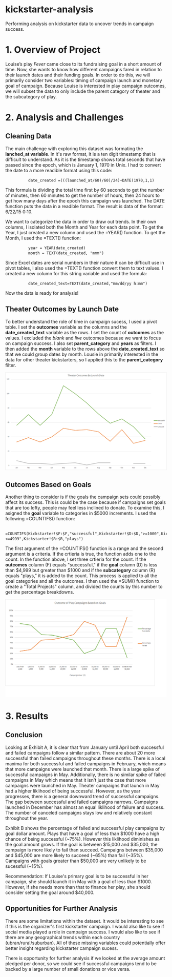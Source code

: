 # kickstarter-analysis
Performing analysis on kickstarter data to uncover trends in campaign success.

# 1. Overview of Project

Louise’s play *Fever* came close to its fundraising goal in a short amount of time. Now, she wants to know how different campaigns fared in relation to their launch dates and their funding goals. In order to do this, we will primarily consider two variables: timing of campaign launch and monetary goal of campaign. Because Louise is interested in play campaign outcomes, we will subset the data to only include the parent category of theater and the subcategory of play.

# 2. Analysis and Challenges

## Cleaning Data
The main challenge with exploring this dataset was formating the **lanched_at variable**. In it's raw format, it is a ten digit timestamp that is difficult to understand. As it is the timestamp shows total seconds that have passed since the epoch, which is January 1, 1970 in Unix. I had to convert the date to a more readible format using this code:

              date_created =(((launched_at/60)/60)/24)+DATE(1970,1,1)

This formula is dividing the total time first by 60 seconds to get the number of minutes, then 60 minutes to get the number of hours, then 24 hours to get how many days after the epoch this campaign was launched. The DATE function puts the data in a readible format. The result is data of the format: 6/22/15 0:10.


We want to categorize the data in order to draw out trends. In their own columns, I isolated both the Month and Year for each data point. To get the Year, I just created a new column and used the =YEAR() function. To get the Month, I used the =TEXT() function:

              year = YEAR(date_created)
              month = TEXT(date_created, "mmm")
              
Since Excel dates are serial numbers in their nature it can be difficult use in pivot tables, I also used the =TEXT() function convert them to text values. I created a new column for this string variable and used the formula:

              date_created_text=TEXT(date_created,"mm/dd/yy h:mm")
              
Now the data is ready for analysis!

## Theater Outcomes by Launch Date
To better understand the role of time in campaign sucess, I used a pivot table. I set the **outcomes** variable as the columns and the **date_created_text** variable as the rows. I set the count of **outcomes** as the values. I excluded the *blank* and *live* outcomes because we want to focus on campaign success. I also set **parent_category** and **years** as filters. I then added the **month** variable to the rows above the **date_created_text** so that we could group dates by month. Lousie in primarily interested in the data for other theater kickstarters, so I applied this to the **parent_category** filter. 

![Exhibit A](Theater_Outcomes_vs_Launch.png)

## Outcomes Based on Goals
Another thing to consider is if the goals the campaign sets could possibly affect its success. This is could be the case because if campaigns set goals that are too lofty, people may feel less inclined to donate. To examine this, I asigned the **goal** variable to categories in $5000 increments. I used the following =COUNTIFS() function:

          =COUNTIFS(Kickstarter!$F:$F,"successful",Kickstarter!$D:$D,">=1000",Kickstarter!$D:$D,"<=4999",Kickstarter!$R:$R,"plays")   
          
The first argument of the =COUNTIFS() function is a range and the second argument is a criteria. If the crtieria is true, the function adds one to the count. In the function above, I set three crtieria for the count. If the **outcomes** column (F) equals "successful," if the **goal** column (D) is less than $4,999 but greater than $1000 and if the **subcategory** column (R) equals "plays," it is added to the count. This process is applied to all the goal categories and all the outcomes. I then used the =SUM() function to create a "Total Projects" column, and divided the counts by this number to get the percentage breakdowns.


![Exhibit B](Outcomes_vs_Goals.png)

# 3. Results

## Conclusion
Looking at Exhibit A, it is clear that from January until April both successful and failed campaigns follow a similar pattern. There are about 20 more successful than failed campaigns throughout these months. There is a local maxima for both successful and failed campaigns in February, which means that more campaigns were launched that month. There is a large spike of successful campaigns in May. Additionally, there is no similar spike of failed campaigns in May which means that it isn't just the case that more campaigns were launched in May. Theater campaigns that  launch in May had a higher liklihood of being successful. However, as the year progresses, there is a general downward trend of successful campaigns. The gap between successful and failed campaigns narrows. Campaigns launched in December has almost an equal liklihood of failure and success. The number of canceled campaigns stays low and relatively constant throughout the year.

Exhibit B shows the percentage of failed and successful play campaigns by goal dollar amount. Plays that have a goal of less than $1000 have a high chance of being successful (~75%). However this liklihood diminishes as the goal amount grows. If the goal is between $15,000 and $35,000, the campaign is more likely to fail than succeed. Campaigns between $35,000 and $45,000 are more likely to succeed (~65%) than fail (~35%). Campaigns with goals greater than $50,000 are very unlikely to be sucessful (~15%).

Recommendation: If Louise's primary goal is to be successful in her campaign, she should launch it in May with a goal of less than $1000. However, if she needs more than that to finance her play, she should consider setting the goal around $40,000. 

## Opportunities for Further Analysis
There are some limitations within the dataset. It would be interesting to see if this is the organizer's first kickstarter campaign. I would also like to see if social media played a role in campaign success. I would also like to see if there are any geographical trends within each country (ubran/rural/suburban). All of these missing variables could potentially offer better insight regarding kickstarter campaign sucess.

There is opportunity for further analysis if we looked at the average amount pledged per donor, so we could see if successful campaigns tend to be backed by a large number of small donations or vice versa. 

